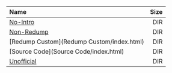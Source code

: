 |Name|Size|
|:---|---:|
|[No-Intro](No-Intro/index.html)|DIR|
|[Non-Redump](Non-Redump/index.html)|DIR|
|[Redump Custom](Redump Custom/index.html)|DIR|
|[Source Code](Source Code/index.html)|DIR|
|[Unofficial](Unofficial/index.html)|DIR|
